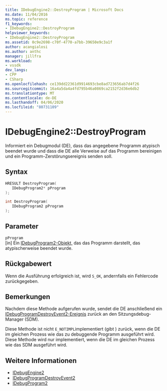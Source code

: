 ```yaml
---
title: IDebugEngine2::DestroyProgram | Microsoft Docs
ms.date: 11/04/2016
ms.topic: reference
f1_keywords:
- IDebugEngine2::DestroyProgram
helpviewer_keywords:
- IDebugEngine2::DestroyProgram
ms.assetid: 0c9e2698-c70f-4770-a7bb-39650e9c3a1f
author: acangialosi
ms.author: anthc
manager: jillfra
ms.workload:
- vssdk
dev_langs:
- CPP
- CSharp
ms.openlocfilehash: ce139dd22361d9914693cbe8ad723656ab7d4f26
ms.sourcegitcommit: 16a4a5da4a4fd795b46a0869ca2152f2d36e6db2
ms.translationtype: MT
ms.contentlocale: de-DE
ms.lasthandoff: 04/06/2020
ms.locfileid: "80731109"
---
```

# <a name="idebugengine2destroyprogram"></a>IDebugEngine2::DestroyProgram
Informiert ein Debugmodul (DE), dass das angegebene Programm atypisch beendet wurde und dass die DE alle Verweise auf das Programm bereinigen und ein Programm-Zerstörungsereignis senden soll.

## <a name="syntax"></a>Syntax

```cpp
HRESULT DestroyProgram( 
   IDebugProgram2* pProgram
);
```

```cpp
int DestroyProgram( 
   IDebugProgram2 pProgram
);
```

## <a name="parameters"></a>Parameter
`pProgram`\
[in] Ein [IDebugProgram2-Objekt,](../../../extensibility/debugger/reference/idebugprogram2.md) das das Programm darstellt, das atypischerweise beendet wurde.

## <a name="return-value"></a>Rückgabewert
 Wenn die Ausführung erfolgreich ist, wird `S_OK`, andernfalls ein Fehlercode zurückgegeben.

## <a name="remarks"></a>Bemerkungen
 Nachdem diese Methode aufgerufen wurde, sendet die DE anschließend ein [IDebugProgramDestroyEvent2-Ereignis](../../../extensibility/debugger/reference/idebugprogramdestroyevent2.md) zurück an den Sitzungsdebug-Manager (SDM).

 Diese Methode ist nicht `E_NOTIMPL`implementiert (gibt ) zurück, wenn die DE im gleichen Prozess wie das zu debuggende Programm ausgeführt wird. Diese Methode wird nur implementiert, wenn die DE im gleichen Prozess wie das SDM ausgeführt wird.

## <a name="see-also"></a>Weitere Informationen
- [IDebugEngine2](../../../extensibility/debugger/reference/idebugengine2.md)
- [IDebugProgramDestroyEvent2](../../../extensibility/debugger/reference/idebugprogramdestroyevent2.md)
- [IDebugProgram2](../../../extensibility/debugger/reference/idebugprogram2.md)
